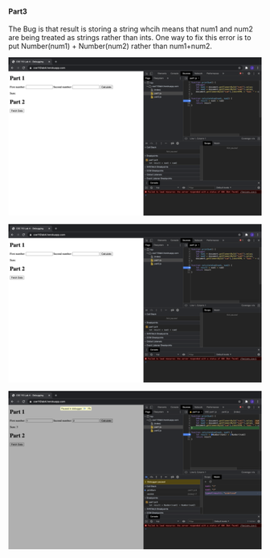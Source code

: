 #### Part3

The Bug is that result is storing a string whcih means that num1 and num2 are being treated as strings rather than ints. 
One way to fix this error is to put Number(num1) + Number(num2) rather than num1+num2.

![Breakpoint created](../part3/breakpoint.png)

![Watch things created](../part3/breakpoint.png)

![Fix the bug](../part3/bug.png)
